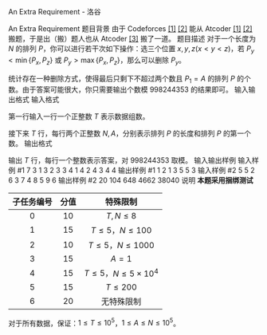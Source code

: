 



An Extra Requirement - 洛谷














An Extra Requirement
题目背景
由于 Codeforces [[1]](https://codeforces.com/contest/1610/problem/I) [[2]](https://codeforces.com/contest/1591/problem/F) 能从 Atcoder [[1]](https://atcoder.jp/contests/agc017/tasks/agc017_d) [[2]](https://atcoder.jp/contests/arc115/tasks/arc115_e) 搬题，于是出（搬）题人也从 Atcoder [[3]](https://atcoder.jp/contests/agc054/tasks/agc054_e) 搬了一道。
题目描述
对于一个长度为 $N$ 的排列 $P$，你可以进行若干次如下操作：选三个位置 $x,y,z(x<y<z)$，若 $P_y<\min\{P_x,P_z\}$ 或 $P_y>\max\{P_x,P_z\}$，那么可以删除 $P_y$。

统计存在一种删除方式，使得最后只剩下不超过两个数且 $P_1=A$ 的排列 $P$ 的个数。由于答案可能很大，你只需要输出个数模 $998244353$ 的结果即可。
输入输出格式
输入格式

第一行输入一行一个正整数 $T$ 表示数据组数。

接下来 $T$ 行，每行两个正整数 $N,A$，分别表示排列 $P$ 的长度和排列 $P$ 的第一个数。
输出格式

输出 $T$ 行，每行一个整数表示答案，对 $998244353$ 取模。
输入输出样例
输入样例 #1
7
3 1
3 2
3 3
4 1
4 2
4 3
4 4
输出样例 #1
1
2
1
3
5
5
3
输入样例 #2
5
5 2
6 3
7 4
8 5
9 6
输出样例 #2
20
104
648
4662
38040
说明
**本题采用捆绑测试**

| 子任务编号 | 分值 | 特殊限制 |
| :----------: | :----------: | :----------: |
| $0$ | $10$ | $T,N\le 8$ |
| $1$ | $15$ | $T\le 5$，$N\le 100$ |
| $2$ | $10$ | $T\le 5$，$N\le 1000$ |
| $3$ | $15$ | $A=1$ |
| $4$ | $15$ | $T\le 5$，$N\le 5\times 10^4$ |
| $5$ | $15$ | $T\le 200$ |
| $6$ | $20$ | 无特殊限制 |

对于所有数据，保证：$1\le T\le 10^5$，$1\le A\le N\le 10^5$。






